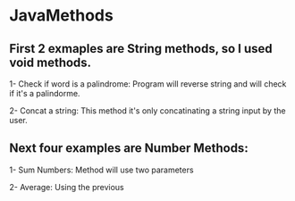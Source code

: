 # JavaMethods

## First 2 exmaples are String methods, so I used void methods.
 1- Check if word is a palindrome:
Program will reverse string and will check if it's a palindorme.

 2- Concat a string:
This method it's only concatinating a string input by the user.

## Next four examples are Number Methods:
  1- Sum Numbers:
Method will use two parameters 

 2- Average:
Using the previous 
